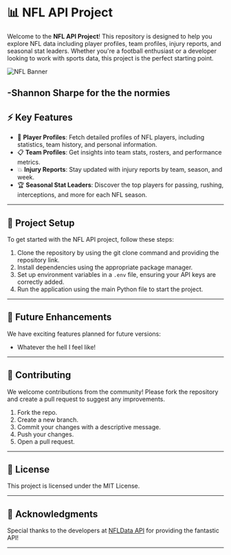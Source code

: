 # 📊 NFL API Project

Welcome to the **NFL API Project**! This repository is designed to help you explore NFL data including player profiles, team profiles, injury reports, and seasonal stat leaders. Whether you're a football enthusiast or a developer looking to work with sports data, this project is the perfect starting point.

![NFL Banner](https://media1.tenor.com/m/skuoQUGjtEAAAAAd/shannon-sharpe.gif)

-Shannon Sharpe for the the normies
---

## ⚡ Key Features

- 🏈 **Player Profiles**: Fetch detailed profiles of NFL players, including statistics, team history, and personal information.
- 📋 **Team Profiles**: Get insights into team stats, rosters, and performance metrics.
- 💥 **Injury Reports**: Stay updated with injury reports by team, season, and week.
- 🏆 **Seasonal Stat Leaders**: Discover the top players for passing, rushing, interceptions, and more for each NFL season.

---

## 🔧 Project Setup

To get started with the NFL API project, follow these steps:

1. Clone the repository by using the git clone command and providing the repository link.
2. Install dependencies using the appropriate package manager.
3. Set up environment variables in a `.env` file, ensuring your API keys are correctly added.
4. Run the application using the main Python file to start the project.


---


## 🎯 Future Enhancements

We have exciting features planned for future versions:
- Whatever the hell I feel like!

---

## 🤝 Contributing

We welcome contributions from the community! Please fork the repository and create a pull request to suggest any improvements.

1. Fork the repo.
2. Create a new branch.
3. Commit your changes with a descriptive message.
4. Push your changes.
5. Open a pull request.

---

## 📄 License

This project is licensed under the MIT License.

---

## 🙏 Acknowledgments

Special thanks to the developers at [NFLData API](https://sportsdata.io/developers/api-documentation/nfl) for providing the fantastic API!

---
